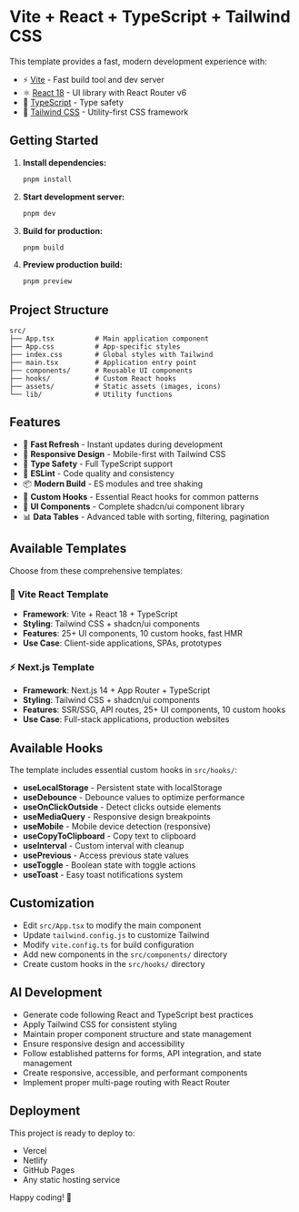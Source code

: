 # Vite + React + TypeScript + Tailwind CSS

This template provides a fast, modern development experience with:

- ⚡️ [Vite](https://vitejs.dev/) - Fast build tool and dev server
- ⚛️ [React 18](https://reactjs.org/) - UI library with React Router v6
- 🔷 [TypeScript](https://www.typescriptlang.org/) - Type safety
- 🎨 [Tailwind CSS](https://tailwindcss.com/) - Utility-first CSS framework

## Getting Started

1. **Install dependencies:**
   ```bash
   pnpm install
   ```

2. **Start development server:**
   ```bash
   pnpm dev
   ```

3. **Build for production:**
   ```bash
   pnpm build
   ```

4. **Preview production build:**
   ```bash
   pnpm preview
   ```

## Project Structure

```
src/
├── App.tsx          # Main application component
├── App.css          # App-specific styles
├── index.css        # Global styles with Tailwind
├── main.tsx         # Application entry point
├── components/      # Reusable UI components
├── hooks/           # Custom React hooks
├── assets/          # Static assets (images, icons)
└── lib/             # Utility functions
```

## Features

- 🚀 **Fast Refresh** - Instant updates during development
- 📱 **Responsive Design** - Mobile-first with Tailwind CSS
- 🎯 **Type Safety** - Full TypeScript support
- 🔧 **ESLint** - Code quality and consistency
- 📦 **Modern Build** - ES modules and tree shaking
- 🎣 **Custom Hooks** - Essential React hooks for common patterns
- 🧩 **UI Components** - Complete shadcn/ui component library
- 📊 **Data Tables** - Advanced table with sorting, filtering, pagination

## Available Templates

Choose from these comprehensive templates:

### 🚀 **Vite React Template**
- **Framework**: Vite + React 18 + TypeScript
- **Styling**: Tailwind CSS + shadcn/ui components
- **Features**: 25+ UI components, 10 custom hooks, fast HMR
- **Use Case**: Client-side applications, SPAs, prototypes

### ⚡ **Next.js Template**
- **Framework**: Next.js 14 + App Router + TypeScript
- **Styling**: Tailwind CSS + shadcn/ui components
- **Features**: SSR/SSG, API routes, 25+ UI components, 10 custom hooks
- **Use Case**: Full-stack applications, production websites

## Available Hooks

The template includes essential custom hooks in `src/hooks/`:

- **useLocalStorage** - Persistent state with localStorage
- **useDebounce** - Debounce values to optimize performance
- **useOnClickOutside** - Detect clicks outside elements
- **useMediaQuery** - Responsive design breakpoints
- **useMobile** - Mobile device detection (responsive)
- **useCopyToClipboard** - Copy text to clipboard
- **useInterval** - Custom interval with cleanup
- **usePrevious** - Access previous state values
- **useToggle** - Boolean state with toggle actions
- **useToast** - Easy toast notifications system

## Customization

- Edit `src/App.tsx` to modify the main component
- Update `tailwind.config.js` to customize Tailwind
- Modify `vite.config.ts` for build configuration
- Add new components in the `src/components/` directory
- Create custom hooks in the `src/hooks/` directory

## AI Development

- Generate code following React and TypeScript best practices
- Apply Tailwind CSS for consistent styling
- Maintain proper component structure and state management
- Ensure responsive design and accessibility
- Follow established patterns for forms, API integration, and state management
- Create responsive, accessible, and performant components
- Implement proper multi-page routing with React Router

## Deployment

This project is ready to deploy to:
- Vercel
- Netlify
- GitHub Pages
- Any static hosting service

Happy coding! 🎉